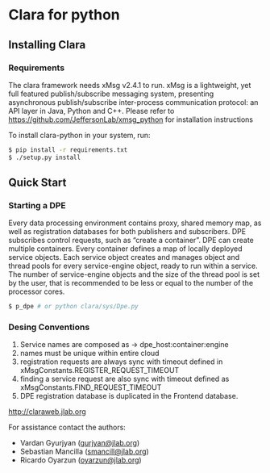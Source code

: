 
# Clara for python

## Installing Clara

### Requirements

The clara framework needs xMsg v2.4.1 to run. xMsg is a lightweight, yet full
featured publish/subscribe messaging system, presenting asynchronous publish/subscribe
inter-process communication protocol: an API layer in Java, Python and C++. Please
refer to https://github.com/JeffersonLab/xmsg_python for installation instructions


To install clara-python in your system, run:

```sh
$ pip install -r requirements.txt
$ ./setup.py install
```

## Quick Start

### Starting a DPE

Every data processing environment contains proxy, shared memory map, as well as registration databases
for both publishers and subscribers. DPE subscribes control requests, such as “create a container”. DPE can create multiple containers. Every container defines a map of locally deployed service objects. Each service object creates and manages object and thread pools for every service-engine object, ready to run within a service. The number of service-engine objects and the size of the thread pool is set by the user, that is recommended to be less or equal to the number of the processor cores.

```sh
$ p_dpe # or python clara/sys/Dpe.py
```

### Desing Conventions

1. Service names are composed as -> dpe_host:container:engine
2. names must be unique within entire cloud
3. registration requests are always sync with timeout defined in xMsgConstants.REGISTER_REQUEST_TIMEOUT
4. finding a service request are also sync with timeout defined as xMsgConstants.FIND_REQUEST_TIMEOUT
5. DPE registration database is duplicated in the Frontend database.

http://claraweb.jlab.org

For assistance contact the authors:

* Vardan Gyurjyan    (<gurjyan@jlab.org>)
* Sebastian Mancilla (<smancill@jlab.org>)
* Ricardo Oyarzun    (<oyarzun@jlab.org>)

